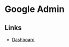 # Google Admin

## Links

- [Dashboard](https://admin.google.com)

<!-- ## Tips

### TBD

1. https://admin.google.com/u/1/?hl=en
2. Users
3. User information -->

<!--
gcp-organization-admins
gcp-billing-admins
gcp-network-admins
gcp-logging-admins
gcp-logging-viewers
gcp-monitoring-admins
gcp-security-admins
gcp-developers
gcp-devops
-->
